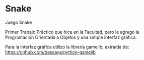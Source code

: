 # Snake
Juego Snake

Primer Trabajo Práctico que hice en la Facultad, pero le agrego la Programación Orientada a Objetos y una simple interfaz gráfica.

Para la interfaz gráfica utilizo la librería gamelib, extraída de: https://github.com/dessaya/python-gamelib
